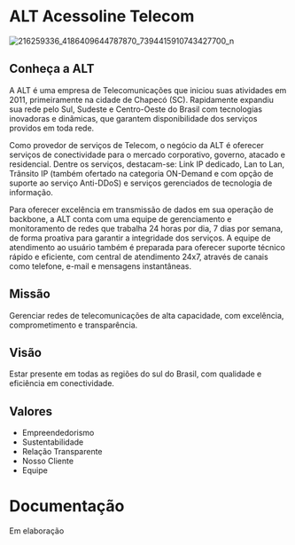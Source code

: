 # ALT Acessoline Telecom

![216259336_4186409644787870_7394415910743427700_n](https://user-images.githubusercontent.com/89918957/142417410-ceb23520-0792-41a6-b218-83e54480cca3.jpg)

## Conheça a ALT 

A ALT é uma empresa de Telecomunicações que iniciou suas atividades em 2011, primeiramente na cidade de Chapecó (SC).  Rapidamente expandiu sua rede pelo Sul, Sudeste e Centro-Oeste do Brasil com tecnologias inovadoras e dinâmicas, que garantem disponibilidade dos serviços providos em toda rede.

Como provedor de serviços de Telecom, o negócio da ALT é oferecer serviços de conectividade para o mercado corporativo, governo, atacado e residencial. Dentre os serviços, destacam-se: Link IP dedicado, Lan to Lan, Trânsito IP (também ofertado na categoria ON-Demand e com opção de suporte ao serviço Anti-DDoS) e serviços gerenciados de  tecnologia de informação.

Para oferecer excelência em transmissão de dados em sua operação de backbone, a ALT conta com uma equipe de gerenciamento e monitoramento de redes que trabalha 24 horas por dia, 7 dias por semana, de forma proativa para garantir a integridade dos serviços. A equipe de atendimento ao usuário também é preparada para oferecer suporte técnico rápido e eficiente, com central de atendimento 24x7, através de canais como telefone, e-mail e mensagens instantâneas.

## Missão 

Gerenciar redes de telecomunicações de alta capacidade, com excelência, comprometimento e transparência.

## Visão 

Estar presente em todas as regiões do sul do Brasil, com qualidade e eficiência em conectividade.

## Valores 

* Empreendedorismo
* Sustentabilidade
* Relação Transparente 
* Nosso Cliente
* Equipe

# Documentação

Em elaboração 
